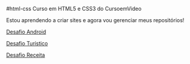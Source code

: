 #html-css Curso em HTML5 e CSS3 do CursoemVideo

Estou aprendendo a criar sites e agora vou gerenciar meus repositórios!

 <a href="https://renannakatani.github.io/Projetos/curso-guanabara/desafios/desafio010/">Desafio Android</a>
 
 <a href="https://renannakatani.github.io/Projetos/projetos-rocketseat/Turistico/">Desafio Turístico</a>
 
 <a href="https://renannakatani.github.io/Projetos/projetos-rocketseat/receita/">Desafio Receita</a>